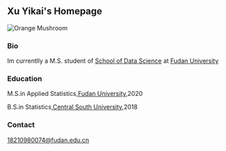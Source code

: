 ## Xu Yikai's Homepage
![Orange Mushroom](https://raw.githubusercontent.com/yikaixu/yikaixu.github.io/master/timg.jpg)
### Bio
Im currentlly a M.S. student of [School of Data Science](http://www.sds.fudan.edu.cn/wp/) at [Fudan University](http://www.fudan.edu.cn/2016/index.html)

### Education
M.S.in Applied Statistics,[Fudan University](http://www.fudan.edu.cn/2016/index.html),2020

B.S.in Statistics,[Central South University](http://www.csu.edu.cn/index.html),2018

### Contact
18210980074@fudan.edu.cn
